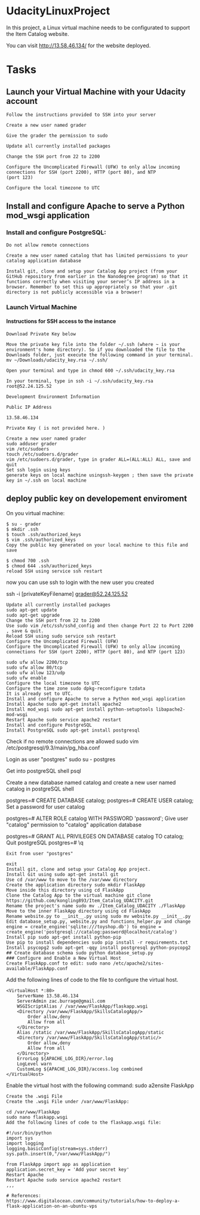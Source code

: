 # UdacityLinuxProject

In this project, a Linux virtual machine needs to be configurated to support the Item Catalog website.

You can visit http://13.58.46.134/ for the website deployed.

# Tasks
## Launch your Virtual Machine with your Udacity account
```
Follow the instructions provided to SSH into your server

Create a new user named grader

Give the grader the permission to sudo

Update all currently installed packages

Change the SSH port from 22 to 2200

Configure the Uncomplicated Firewall (UFW) to only allow incoming connections for SSH (port 2200), HTTP (port 80), and NTP 
(port 123)

Configure the local timezone to UTC
```

## Install and configure Apache to serve a Python mod_wsgi application

### Install and configure PostgreSQL:
```
Do not allow remote connections

Create a new user named catalog that has limited permissions to your catalog application database

Install git, clone and setup your Catalog App project (from your GitHub repository from earlier in the Nanodegree program) so that it functions correctly when visiting your server’s IP address in a browser. Remember to set this up appropriately so that your .git directory is not publicly accessible via a browser!
```

### Launch Virtual Machine
#### Instructions for SSH access to the instance
```
Download Private Key below

Move the private key file into the folder ~/.ssh (where ~ is your environment's home directory). So if you downloaded the file to the Downloads folder, just execute the following command in your terminal. mv ~/Downloads/udacity_key.rsa ~/.ssh/

Open your terminal and type in chmod 600 ~/.ssh/udacity_key.rsa

In your terminal, type in ssh -i ~/.ssh/udacity_key.rsa root@52.24.125.52

Development Environment Information

Public IP Address

13.58.46.134

Private Key ( is not provided here. )

Create a new user named grader
sudo adduser grader
vim /etc/sudoers
touch /etc/sudoers.d/grader
vim /etc/sudoers.d/grader, type in grader ALL=(ALL:ALL) ALL, save and quit
Set ssh login using keys
generate keys on local machine usingssh-keygen ; then save the private key in ~/.ssh on local machine
```
## deploy public key on developement enviroment

On you virtual machine:
```
$ su - grader
$ mkdir .ssh
$ touch .ssh/authorized_keys
$ vim .ssh/authorized_keys
Copy the public key generated on your local machine to this file and save

$ chmod 700 .ssh
$ chmod 644 .ssh/authorized_keys
reload SSH using service ssh restart
```
now you can use ssh to login with the new user you created

ssh -i [privateKeyFilename] grader@52.24.125.52
```
Update all currently installed packages
sudo apt-get update
sudo apt-get upgrade
Change the SSH port from 22 to 2200
Use sudo vim /etc/ssh/sshd_config and then change Port 22 to Port 2200 , save & quit.
Reload SSH using sudo service ssh restart
Configure the Uncomplicated Firewall (UFW)
Configure the Uncomplicated Firewall (UFW) to only allow incoming connections for SSH (port 2200), HTTP (port 80), and NTP (port 123)

sudo ufw allow 2200/tcp
sudo ufw allow 80/tcp
sudo ufw allow 123/udp
sudo ufw enable 
Configure the local timezone to UTC
Configure the time zone sudo dpkg-reconfigure tzdata
It is already set to UTC.
Install and configure Apache to serve a Python mod_wsgi application
Install Apache sudo apt-get install apache2
Install mod_wsgi sudo apt-get install python-setuptools libapache2-mod-wsgi
Restart Apache sudo service apache2 restart
Install and configure PostgreSQL
Install PostgreSQL sudo apt-get install postgresql
```
Check if no remote connections are allowed sudo vim /etc/postgresql/9.3/main/pg_hba.conf

Login as user "postgres" sudo su - postgres

Get into postgreSQL shell psql

Create a new database named catalog and create a new user named catalog in postgreSQL shell

postgres=# CREATE DATABASE catalog;
postgres=# CREATE USER catalog;
Set a password for user catalog

postgres=# ALTER ROLE catalog WITH PASSWORD 'password';
Give user "catalog" permission to "catalog" application database

postgres=# GRANT ALL PRIVILEGES ON DATABASE catalog TO catalog;
Quit postgreSQL postgres=# \q
```
Exit from user "postgres"

exit
Install git, clone and setup your Catalog App project.
Install Git using sudo apt-get install git
Use cd /var/www to move to the /var/www directory
Create the application directory sudo mkdir FlaskApp
Move inside this directory using cd FlaskApp
Clone the Catalog App to the virtual machine git clone https://github.com/kongling893/Item_Catalog_UDACITY.git
Rename the project's name sudo mv ./Item_Catalog_UDACITY ./FlaskApp
Move to the inner FlaskApp directory using cd FlaskApp
Rename website.py to __init__.py using sudo mv website.py __init__.py
Edit database_setup.py, website.py and functions_helper.py and change engine = create_engine('sqlite:///toyshop.db') to engine = create_engine('postgresql://catalog:password@localhost/catalog')
Install pip sudo apt-get install python-pip
Use pip to install dependencies sudo pip install -r requirements.txt
Install psycopg2 sudo apt-get -qqy install postgresql python-psycopg2
## Create database schema sudo python database_setup.py
### Configure and Enable a New Virtual Host
Create FlaskApp.conf to edit: sudo nano /etc/apache2/sites-available/FlaskApp.conf
```

Add the following lines of code to the file to configure the virtual host.
```
<VirtualHost *:80>
	ServerName 13.58.46.134
	ServerAdmin zac.burrage@gmail.com
	WSGIScriptAlias / /var/www/FlaskApp/flaskapp.wsgi
	<Directory /var/www/FlaskApp/SkillsCatalogApp/>
		Order allow,deny
		Allow from all
	</Directory>
	Alias /static /var/www/FlaskApp/SkillsCatalogApp/static
	<Directory /var/www/FlaskApp/SkillsCatalogApp/static/>
		Order allow,deny
		Allow from all
	</Directory>
	ErrorLog ${APACHE_LOG_DIR}/error.log
	LogLevel warn
	CustomLog ${APACHE_LOG_DIR}/access.log combined
</VirtualHost>
```
Enable the virtual host with the following command: sudo a2ensite FlaskApp
```
Create the .wsgi File
Create the .wsgi File under /var/www/FlaskApp:

cd /var/www/FlaskApp
sudo nano flaskapp.wsgi 
Add the following lines of code to the flaskapp.wsgi file:
```
```
#!/usr/bin/python
import sys
import logging
logging.basicConfig(stream=sys.stderr)
sys.path.insert(0,"/var/www/FlaskApp/")

from FlaskApp import app as application
application.secret_key = 'Add your secret key'
Restart Apache
Restart Apache sudo service apache2 restart
,,,

# References:
https://www.digitalocean.com/community/tutorials/how-to-deploy-a-flask-application-on-an-ubuntu-vps
